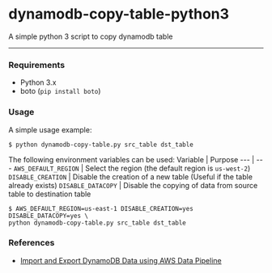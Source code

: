 # dynamodb-copy-table-python3
A simple python 3 script to copy dynamodb table

---

### Requirements

- Python 3.x
- boto (`pip install boto`)

### Usage

A simple usage example:

```shell
$ python dynamodb-copy-table.py src_table dst_table
```

The following environment variables can be used:
Variable | Purpose
--- | ---
`AWS_DEFAULT_REGION` | Select the region (the default region is `us-west-2`)
`DISABLE_CREATION` | Disable the creation of a new table (Useful if the table already exists)
`DISABLE_DATACOPY` | Disable the copying of data from source table to destination table

```shell
$ AWS_DEFAULT_REGION=us-east-1 DISABLE_CREATION=yes DISABLE_DATACOPY=yes \
python dynamodb-copy-table.py src_table dst_table
```

### References

- [Import and Export DynamoDB Data using AWS Data Pipeline](http://docs.aws.amazon.com/datapipeline/latest/DeveloperGuide/dp-importexport-ddb.html)
